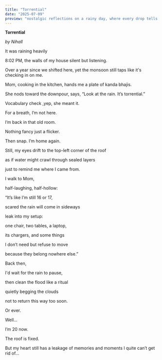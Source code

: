 ```yaml
---
title: "Torrential"
date: "2025-07-09"
preview: "nostalgic reflections on a rainy day, where every drop tells a story."
---
```


**Torrential**

*by Nihall*

It was raining heavily

8:02 PM, the walls of my house silent but listening.

Over a year since we shifted here,
yet the monsoon still taps like it's checking in on me.

Mom, cooking in the kitchen,
hands me a plate of kanda bhajis.

She nods toward the downpour,
says, “Look at the rain. It’s torrential.”

Vocabulary check ,yep, she meant it.

For a breath,
I’m not here.

I’m back in that old room.

Nothing fancy just a flicker.

Then snap. I’m home again.

Still, my eyes drift
to the top-left corner of the roof

as if water might crawl through sealed layers

just to remind me where I came from.

I walk to Mom,

half-laughing, half-hollow:

“It’s like I’m still 16 or 17,

scared the rain will come in sideways

leak into my setup:

one chair, two tables, a laptop,

its chargers, and some things

I don’t need but refuse to move

because they belong nowhere else.”

Back then,

I'd wait for the rain to pause,

then clean the flood like a ritual

quietly begging the clouds

not to return this way too soon.

Or ever.

Well…

I’m 20 now.

The roof is fixed.

But my heart still has a leakage of memories and moments I quite can’t get rid of...